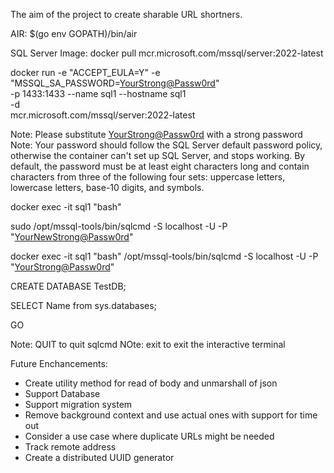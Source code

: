 The aim of the project to create sharable URL shortners.

AIR: $(go env GOPATH)/bin/air

SQL Server Image: docker pull mcr.microsoft.com/mssql/server:2022-latest

docker run -e "ACCEPT_EULA=Y" -e "MSSQL_SA_PASSWORD=<YourStrong@Passw0rd>" \
   -p 1433:1433 --name sql1 --hostname sql1 \
   -d \
   mcr.microsoft.com/mssql/server:2022-latest

Note: Please substitute <YourStrong@Passw0rd> with a strong password
Note: Your password should follow the SQL Server default password policy, otherwise the container can't set up SQL Server, and stops working. By default, the password must be at least eight characters long and contain characters from three of the following four sets: uppercase letters, lowercase letters, base-10 digits, and symbols.

docker exec -it sql1 "bash"

sudo /opt/mssql-tools/bin/sqlcmd -S localhost -U <userid> -P "<YourNewStrong@Passw0rd>"


docker exec -it sql1 "bash"
/opt/mssql-tools/bin/sqlcmd -S localhost -U <userid> -P "<YourStrong@Passw0rd>"

CREATE DATABASE TestDB;

SELECT Name from sys.databases;

GO

Note: QUIT to quit sqlcmd
NOte: exit to exit the interactive terminal


Future Enchancements:
- Create utility method for read of body and unmarshall of json
- Support Database
- Support migration system
- Remove background context and use actual ones with support for time out
- Consider a use case where duplicate URLs might be needed
- Track remote address
- Create a distributed UUID generator